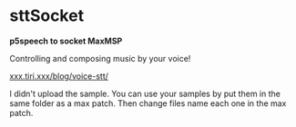 # sttSocket
**p5speech to socket MaxMSP**

Controlling and composing music by your voice!

[xxx.tiri.xxx/blog/voice-stt/](http://xxx.tiri.xxx/blog/voice-stt/)

I didn't upload the sample. You can use your samples by put them in the same folder as a max patch. Then change files name each one in the max patch.
